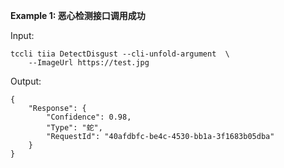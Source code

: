 **Example 1: 恶心检测接口调用成功**



Input: 

```
tccli tiia DetectDisgust --cli-unfold-argument  \
    --ImageUrl https://test.jpg
```

Output: 
```
{
    "Response": {
        "Confidence": 0.98,
        "Type": "蛇",
        "RequestId": "40afdbfc-be4c-4530-bb1a-3f1683b05dba"
    }
}
```

